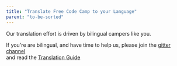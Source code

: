 ```yaml
---
title: "Translate Free Code Camp to your Language"
parent: "to-be-sorted"
---
```


Our translation effort is driven by bilingual campers like you.

If you're are bilingual, and have time to help us, please join the [gitter channel](https://gitter.im/FreeCodeCamp/Translators)  
and read the [Translation Guide](http://forum.freecodecamp.com/t/guidelines-for-translating-free-code-camp-to-any-language/19111)

